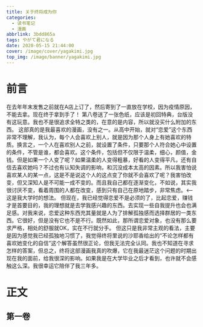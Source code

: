 ```yaml
---
title: 关于终将成为你
categories:
  - 读书笔记
  - 漫画
abbrlink: 3bdd865a
tags: やがて君になる
date: 2020-05-15 21:44:00
cover: /image/cover/yagakimi.jpg
top_img: /image/banner/yagakimi.jpg
---
```


# 前言
在去年年末发售之前就在A店上订了，然后寄到了一直放在学校，因为疫情原因，不能去拿。现在终于拿到手了！
第八卷送了一张色纸，应该是初回特典，台版没有这玩意。我也不是很追求全特之类的，在意的是内容，所以就没买什么附加的东西。
这部真的是我最喜欢的漫画，没有之一。从高中开始，就对“恋爱”这个东西非常不理解，我认为，每个人会喜欢上别人，就是因为那个人身上有她喜欢的特质。换言之，一个人在喜欢别人之前，就设置了条件，只要那个人符合她心中设置的条件，不管是谁，都会喜欢。这个条件，包括但不仅限于温柔，细心，颜值，金钱。但是如果一个人变了呢？如果温柔的人变得粗暴，好看的人变得平凡，还有自信去喜欢她吗？不过也有认知失调的影响，和沉没成本太高的因素。所以我害怕说喜欢某人的某一点，这是不是说这个人的这点变了你就不会喜欢了呢？我害怕改变，但又深知人是不可能一成不变的。而且我自己都在逐渐变化，不如说，其实我很讨厌不变，看着周围的人都在改变，感到只有自己在原地踏步，非常焦虑。<--这是我大学时的想法。
但现在，我已经觉得恋爱不是必须的了，比起恋爱，赚钱才是首要目的，我的理想就是去学我感兴趣的东西。去实现一些自我提升也会也满足感。对我来说，恋爱这种东西充其量就是人为了排解孤独感而选择群居的一类东西。它很好，但是没有它也不是不行。既然如此，那所谓恋爱对象，也没有那么要求严格，相处的舒服就OK，实在不行就分手。
但这只是我非常主观的看法，主要是因为感觉我已经孤独地习惯了，我觉得终将里说的沙耶香给出的“不论怎样都有喜欢她变化的自信”这个解答虽然很正论，但我无法完全认同。我也不知道在寻求怎样的答案，但总之，终将这部漫画我真的吹爆，它在我最迷茫这个问题的时期出现在我的面前，给我很深的影响。如果我是在大学毕业之后才看到，也许就不会感触这么深。我很幸运它陪伴了我三年多。

# 正文
## 第一卷

